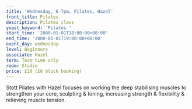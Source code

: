 ```yaml
---
title: 'Wednesday, 6-7pm, Pilates, Hazel'
front_title: Pilates
description: Pilates class
yoast_keyword: 'Pilates '
start_time: '2000-01-01T18:00:00+00:00'
end_time: '2000-01-01T19:00:00+00:00'
event_day: wednesday
level: Beginners
associate: Hazel
term: Term time only
room: Studio
price: £10 (£8 block booking)
---
```

Stott Pilates with Hazel focuses on working the deep stabilising muscles to strengthen your core, sculpting & toning, increasing strength & flexibility & relieving muscle tension.
